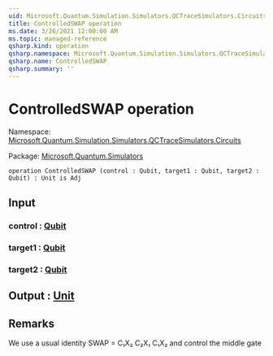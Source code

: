 ```yaml
---
uid: Microsoft.Quantum.Simulation.Simulators.QCTraceSimulators.Circuits.ControlledSWAP
title: ControlledSWAP operation
ms.date: 3/26/2021 12:00:00 AM
ms.topic: managed-reference
qsharp.kind: operation
qsharp.namespace: Microsoft.Quantum.Simulation.Simulators.QCTraceSimulators.Circuits
qsharp.name: ControlledSWAP
qsharp.summary: ''
---
```


# ControlledSWAP operation

Namespace: [Microsoft.Quantum.Simulation.Simulators.QCTraceSimulators.Circuits](xref:Microsoft.Quantum.Simulation.Simulators.QCTraceSimulators.Circuits)

Package: [Microsoft.Quantum.Simulators](https://nuget.org/packages/Microsoft.Quantum.Simulators)




```qsharp
operation ControlledSWAP (control : Qubit, target1 : Qubit, target2 : Qubit) : Unit is Adj
```


## Input

### control : [Qubit](xref:microsoft.quantum.lang-ref.qubit)




### target1 : [Qubit](xref:microsoft.quantum.lang-ref.qubit)




### target2 : [Qubit](xref:microsoft.quantum.lang-ref.qubit)





## Output : [Unit](xref:microsoft.quantum.lang-ref.unit)



## Remarks

We use a usual identity SWAP = C₁X₂ C₂X₁ C₁X₂ and control the middle gate